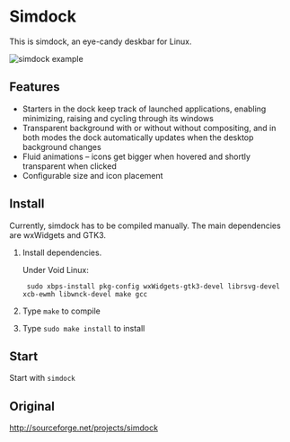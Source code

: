 # Simdock

This is simdock, an eye-candy deskbar for Linux.

![simdock example](https://lh5.googleusercontent.com/-2a1A0WrrDzo/ThWuhAmT7OI/AAAAAAAABtI/5KGx3Ev2ErY/s800/simdock.jpg)

## Features

 * Starters in the dock keep track of launched applications, enabling minimizing, raising and cycling through its windows
 * Transparent background with or without without compositing, and in both modes the dock automatically updates when the desktop background changes
 * Fluid animations – icons get bigger when hovered and shortly transparent when clicked
 * Configurable size and icon placement

## Install

Currently, simdock has to be compiled manually. The main dependencies are wxWidgets and GTK3.

1. Install dependencies.

    Under Void Linux:

        sudo xbps-install pkg-config wxWidgets-gtk3-devel librsvg-devel xcb-ewmh libwnck-devel make gcc

1. Type `make` to compile
1. Type `sudo make install` to install

## Start

Start with `simdock`


## Original ##
http://sourceforge.net/projects/simdock
